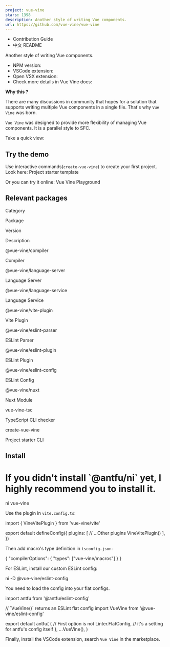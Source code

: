 ```yaml
---
project: vue-vine
stars: 1398
description: Another style of writing Vue components.
url: https://github.com/vue-vine/vue-vine
---
```


  
  

-   Contribution Guide
-   中文 README

Another style of writing Vue components.

-   NPM version:  
-   VSCode extension:  
-   Open VSX extension:  
-   Check more details in Vue Vine docs:  

**Why this ?**  

There are many discussions in community that hopes for a solution that supports writing multiple Vue components in a single file. That's why `Vue Vine` was born.

`Vue Vine` was designed to provide more flexibility of managing Vue components. It is a parallel style to SFC.

Take a quick view:

Try the demo
------------

Use interactive commands(`create-vue-vine`) to create your first project. Look here: Project starter template

Or you can try it online: Vue Vine Playground

Relevant packages
-----------------

Category

Package

Version

Description

@vue-vine/compiler

Compiler

@vue-vine/language-server

Language Server

@vue-vine/language-service

Language Service

@vue-vine/vite-plugin

Vite Plugin

@vue-vine/eslint-parser

ESLint Parser

@vue-vine/eslint-plugin

ESLint Plugin

@vue-vine/eslint-config

ESLint Config

@vue-vine/nuxt

Nuxt Module

vue-vine-tsc

TypeScript CLI checker

create-vue-vine

Project starter CLI

Install
-------

# If you didn't install \`@antfu/ni\` yet, I highly recommend you to install it.
ni vue-vine

Use the plugin in `vite.config.ts`:

import { VineVitePlugin } from 'vue-vine/vite'

export default defineConfig({
  plugins: \[
    // ...Other plugins
    VineVitePlugin()
  \],
})

Then add macro's type definition in `tsconfig.json`:

{
  "compilerOptions": {
    "types": \["vue-vine/macros"\]
  }
}

For ESLint, install our custom ESLint config:

ni -D @vue-vine/eslint-config

You need to load the config into your flat configs.

import antfu from '@antfu/eslint-config'

// \`VueVine()\` returns an ESLint flat config
import VueVine from '@vue-vine/eslint-config'

export default antfu(
  {
    // First option is not Linter.FlatConfig,
    // it's a setting for antfu's config itself
  },
  ...VueVine(),
)

Finally, install the VSCode extension, search `Vue Vine` in the marketplace.
